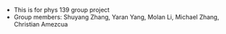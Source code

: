 - This is for phys 139 group project
- Group members: Shuyang Zhang, Yaran Yang, Molan Li, Michael Zhang, Christian Amezcua
